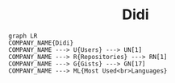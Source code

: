 <h1 align="center">Didi</h1>

```mermaid
graph LR
COMPANY_NAME{Didi}
COMPANY_NAME ---> U{Users} ---> UN[1]
COMPANY_NAME ---> R{Repositories} ---> RN[1]
COMPANY_NAME ---> G{Gists} ---> GN[17]
COMPANY_NAME ---> ML{Most Used<br>Languages}
```
